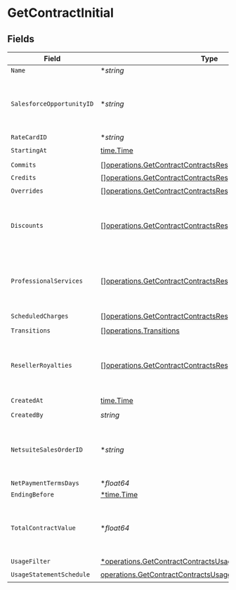 # GetContractInitial


## Fields

| Field                                                                                                                                        | Type                                                                                                                                         | Required                                                                                                                                     | Description                                                                                                                                  |
| -------------------------------------------------------------------------------------------------------------------------------------------- | -------------------------------------------------------------------------------------------------------------------------------------------- | -------------------------------------------------------------------------------------------------------------------------------------------- | -------------------------------------------------------------------------------------------------------------------------------------------- |
| `Name`                                                                                                                                       | **string*                                                                                                                                    | :heavy_minus_sign:                                                                                                                           | N/A                                                                                                                                          |
| `SalesforceOpportunityID`                                                                                                                    | **string*                                                                                                                                    | :heavy_minus_sign:                                                                                                                           | This field's availability is dependent on your client's configuration.                                                                       |
| `RateCardID`                                                                                                                                 | **string*                                                                                                                                    | :heavy_minus_sign:                                                                                                                           | N/A                                                                                                                                          |
| `StartingAt`                                                                                                                                 | [time.Time](https://pkg.go.dev/time#Time)                                                                                                    | :heavy_check_mark:                                                                                                                           | N/A                                                                                                                                          |
| `Commits`                                                                                                                                    | [][operations.GetContractContractsResponseCommits](../../models/operations/getcontractcontractsresponsecommits.md)                           | :heavy_check_mark:                                                                                                                           | N/A                                                                                                                                          |
| `Credits`                                                                                                                                    | [][operations.GetContractContractsResponseCredits](../../models/operations/getcontractcontractsresponsecredits.md)                           | :heavy_minus_sign:                                                                                                                           | N/A                                                                                                                                          |
| `Overrides`                                                                                                                                  | [][operations.GetContractContractsResponseOverrides](../../models/operations/getcontractcontractsresponseoverrides.md)                       | :heavy_check_mark:                                                                                                                           | N/A                                                                                                                                          |
| `Discounts`                                                                                                                                  | [][operations.GetContractContractsResponseDiscounts](../../models/operations/getcontractcontractsresponsediscounts.md)                       | :heavy_minus_sign:                                                                                                                           | This field's availability is dependent on your client's configuration.                                                                       |
| `ProfessionalServices`                                                                                                                       | [][operations.GetContractContractsResponseProfessionalServices](../../models/operations/getcontractcontractsresponseprofessionalservices.md) | :heavy_minus_sign:                                                                                                                           | This field's availability is dependent on your client's configuration.                                                                       |
| `ScheduledCharges`                                                                                                                           | [][operations.GetContractContractsResponseScheduledCharges](../../models/operations/getcontractcontractsresponsescheduledcharges.md)         | :heavy_check_mark:                                                                                                                           | N/A                                                                                                                                          |
| `Transitions`                                                                                                                                | [][operations.Transitions](../../models/operations/transitions.md)                                                                           | :heavy_check_mark:                                                                                                                           | N/A                                                                                                                                          |
| `ResellerRoyalties`                                                                                                                          | [][operations.GetContractContractsResponseResellerRoyalties](../../models/operations/getcontractcontractsresponseresellerroyalties.md)       | :heavy_minus_sign:                                                                                                                           | This field's availability is dependent on your client's configuration.                                                                       |
| `CreatedAt`                                                                                                                                  | [time.Time](https://pkg.go.dev/time#Time)                                                                                                    | :heavy_check_mark:                                                                                                                           | N/A                                                                                                                                          |
| `CreatedBy`                                                                                                                                  | *string*                                                                                                                                     | :heavy_check_mark:                                                                                                                           | N/A                                                                                                                                          |
| `NetsuiteSalesOrderID`                                                                                                                       | **string*                                                                                                                                    | :heavy_minus_sign:                                                                                                                           | This field's availability is dependent on your client's configuration.                                                                       |
| `NetPaymentTermsDays`                                                                                                                        | **float64*                                                                                                                                   | :heavy_minus_sign:                                                                                                                           | N/A                                                                                                                                          |
| `EndingBefore`                                                                                                                               | [*time.Time](https://pkg.go.dev/time#Time)                                                                                                   | :heavy_minus_sign:                                                                                                                           | N/A                                                                                                                                          |
| `TotalContractValue`                                                                                                                         | **float64*                                                                                                                                   | :heavy_minus_sign:                                                                                                                           | This field's availability is dependent on your client's configuration.                                                                       |
| `UsageFilter`                                                                                                                                | [*operations.GetContractContractsUsageFilter](../../models/operations/getcontractcontractsusagefilter.md)                                    | :heavy_minus_sign:                                                                                                                           | N/A                                                                                                                                          |
| `UsageStatementSchedule`                                                                                                                     | [operations.GetContractContractsUsageStatementSchedule](../../models/operations/getcontractcontractsusagestatementschedule.md)               | :heavy_check_mark:                                                                                                                           | N/A                                                                                                                                          |
